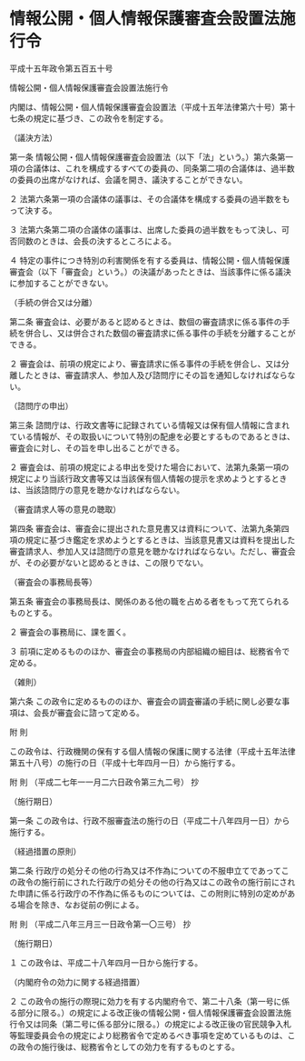 # 情報公開・個人情報保護審査会設置法施行令

平成十五年政令第五百五十号

情報公開・個人情報保護審査会設置法施行令

内閣は、情報公開・個人情報保護審査会設置法（平成十五年法律第六十号）第十七条の規定に基づき、この政令を制定する。

（議決方法）

第一条 情報公開・個人情報保護審査会設置法（以下「法」という。）第六条第一項の合議体は、これを構成するすべての委員の、同条第二項の合議体は、過半数の委員の出席がなければ、会議を開き、議決することができない。

２ 法第六条第一項の合議体の議事は、その合議体を構成する委員の過半数をもって決する。

３ 法第六条第二項の合議体の議事は、出席した委員の過半数をもって決し、可否同数のときは、会長の決するところによる。

４ 特定の事件につき特別の利害関係を有する委員は、情報公開・個人情報保護審査会（以下「審査会」という。）の決議があったときは、当該事件に係る議決に参加することができない。

（手続の併合又は分離）

第二条 審査会は、必要があると認めるときは、数個の審査請求に係る事件の手続を併合し、又は併合された数個の審査請求に係る事件の手続を分離することができる。

２ 審査会は、前項の規定により、審査請求に係る事件の手続を併合し、又は分離したときは、審査請求人、参加人及び諮問庁にその旨を通知しなければならない。

（諮問庁の申出）

第三条 諮問庁は、行政文書等に記録されている情報又は保有個人情報に含まれている情報が、その取扱いについて特別の配慮を必要とするものであるときは、審査会に対し、その旨を申し出ることができる。

２ 審査会は、前項の規定による申出を受けた場合において、法第九条第一項の規定により当該行政文書等又は当該保有個人情報の提示を求めようとするときは、当該諮問庁の意見を聴かなければならない。

（審査請求人等の意見の聴取）

第四条 審査会は、審査会に提出された意見書又は資料について、法第九条第四項の規定に基づき鑑定を求めようとするときは、当該意見書又は資料を提出した審査請求人、参加人又は諮問庁の意見を聴かなければならない。ただし、審査会が、その必要がないと認めるときは、この限りでない。

（審査会の事務局長等）

第五条 審査会の事務局長は、関係のある他の職を占める者をもって充てられるものとする。

２ 審査会の事務局に、課を置く。

３ 前項に定めるもののほか、審査会の事務局の内部組織の細目は、総務省令で定める。

（雑則）

第六条 この政令に定めるもののほか、審査会の調査審議の手続に関し必要な事項は、会長が審査会に諮って定める。

附 則

この政令は、行政機関の保有する個人情報の保護に関する法律（平成十五年法律第五十八号）の施行の日（平成十七年四月一日）から施行する。

附 則 （平成二七年一一月二六日政令第三九二号） 抄

（施行期日）

第一条 この政令は、行政不服審査法の施行の日（平成二十八年四月一日）から施行する。

（経過措置の原則）

第二条 行政庁の処分その他の行為又は不作為についての不服申立てであってこの政令の施行前にされた行政庁の処分その他の行為又はこの政令の施行前にされた申請に係る行政庁の不作為に係るものについては、この附則に特別の定めがある場合を除き、なお従前の例による。

附 則 （平成二八年三月三一日政令第一〇三号） 抄

（施行期日）

１ この政令は、平成二十八年四月一日から施行する。

（内閣府令の効力に関する経過措置）

２ この政令の施行の際現に効力を有する内閣府令で、第二十八条（第一号に係る部分に限る。）の規定による改正後の情報公開・個人情報保護審査会設置法施行令又は同条（第二号に係る部分に限る。）の規定による改正後の官民競争入札等監理委員会令の規定により総務省令で定めるべき事項を定めているものは、この政令の施行後は、総務省令としての効力を有するものとする。
